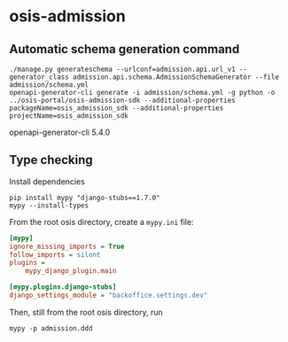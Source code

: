 # osis-admission

## Automatic schema generation command

```console
./manage.py generateschema --urlconf=admission.api.url_v1 --generator_class admission.api.schema.AdmissionSchemaGenerator --file admission/schema.yml
openapi-generator-cli generate -i admission/schema.yml -g python -o ../osis-portal/osis-admission-sdk --additional-properties packageName=osis_admission_sdk --additional-properties projectName=osis_admission_sdk
```

openapi-generator-cli 5.4.0

## Type checking

Install dependencies

```shell
pip install mypy "django-stubs==1.7.0"
mypy --install-types
```

From the root osis directory, create a `mypy.ini` file:

```ini
[mypy]
ignore_missing_imports = True
follow_imports = silent
plugins =
    mypy_django_plugin.main

[mypy.plugins.django-stubs]
django_settings_module = "backoffice.settings.dev"
```

Then, still from the root osis directory, run

```shell
mypy -p admission.ddd
```




